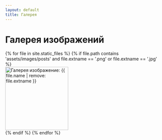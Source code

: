 ```yaml
---
layout: default
title: Галерея
---
```

<h1>Галерея изображений</h1>
<div class="gallery-grid">
  {% for file in site.static_files %}
    {% if file.path contains 'assets/images/posts' and file.extname == '.png' or file.extname == '.jpg' %}
      <div class="gallery-item">
        <a href="{{ file.path | relative_url }}" target="_blank">
          <img src="{{ file.path | relative_url }}" alt="Галерея изображение: {{ file.name | remove: file.extname }}" loading="lazy" width="200" height="200">
        </a>
      </div>
    {% endif %}
  {% endfor %}
</div>
